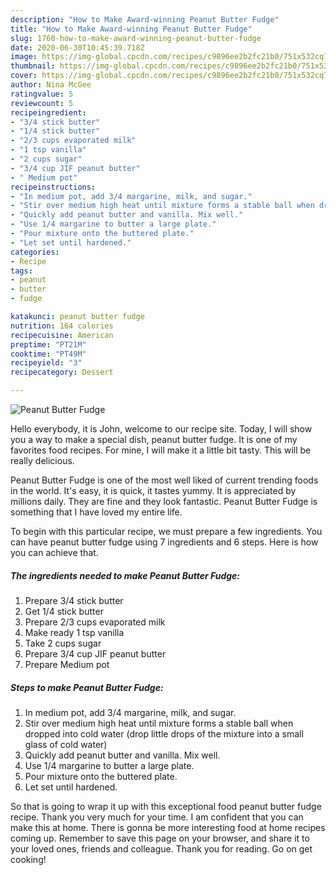 ```yaml
---
description: "How to Make Award-winning Peanut Butter Fudge"
title: "How to Make Award-winning Peanut Butter Fudge"
slug: 1760-how-to-make-award-winning-peanut-butter-fudge
date: 2020-06-30T10:45:39.718Z
image: https://img-global.cpcdn.com/recipes/c9896ee2b2fc21b0/751x532cq70/peanut-butter-fudge-recipe-main-photo.jpg
thumbnail: https://img-global.cpcdn.com/recipes/c9896ee2b2fc21b0/751x532cq70/peanut-butter-fudge-recipe-main-photo.jpg
cover: https://img-global.cpcdn.com/recipes/c9896ee2b2fc21b0/751x532cq70/peanut-butter-fudge-recipe-main-photo.jpg
author: Nina McGee
ratingvalue: 5
reviewcount: 5
recipeingredient:
- "3/4 stick butter"
- "1/4 stick butter"
- "2/3 cups evaporated milk"
- "1 tsp vanilla"
- "2 cups sugar"
- "3/4 cup JIF peanut butter"
- " Medium pot"
recipeinstructions:
- "In medium pot, add 3/4 margarine, milk, and sugar."
- "Stir over medium high heat until mixture forms a stable ball when dropped into cold water (drop little drops of the mixture into a small glass of cold water)"
- "Quickly add peanut butter and vanilla. Mix well."
- "Use 1/4 margarine to butter a large plate."
- "Pour mixture onto the buttered plate."
- "Let set until hardened."
categories:
- Recipe
tags:
- peanut
- butter
- fudge

katakunci: peanut butter fudge 
nutrition: 164 calories
recipecuisine: American
preptime: "PT21M"
cooktime: "PT49M"
recipeyield: "3"
recipecategory: Dessert

---
```



![Peanut Butter Fudge](https://img-global.cpcdn.com/recipes/c9896ee2b2fc21b0/751x532cq70/peanut-butter-fudge-recipe-main-photo.jpg)

Hello everybody, it is John, welcome to our recipe site. Today, I will show you a way to make a special dish, peanut butter fudge. It is one of my favorites food recipes. For mine, I will make it a little bit tasty. This will be really delicious.



Peanut Butter Fudge is one of the most well liked of current trending foods in the world. It's easy, it is quick, it tastes yummy. It is appreciated by millions daily. They are fine and they look fantastic. Peanut Butter Fudge is something that I have loved my entire life.


To begin with this particular recipe, we must prepare a few ingredients. You can have peanut butter fudge using 7 ingredients and 6 steps. Here is how you can achieve that.

<!--inarticleads1-->

##### The ingredients needed to make Peanut Butter Fudge:

1. Prepare 3/4 stick butter
1. Get 1/4 stick butter
1. Prepare 2/3 cups evaporated milk
1. Make ready 1 tsp vanilla
1. Take 2 cups sugar
1. Prepare 3/4 cup JIF peanut butter
1. Prepare  Medium pot




<!--inarticleads2-->

##### Steps to make Peanut Butter Fudge:

1. In medium pot, add 3/4 margarine, milk, and sugar.
1. Stir over medium high heat until mixture forms a stable ball when dropped into cold water (drop little drops of the mixture into a small glass of cold water)
1. Quickly add peanut butter and vanilla. Mix well.
1. Use 1/4 margarine to butter a large plate.
1. Pour mixture onto the buttered plate.
1. Let set until hardened.




So that is going to wrap it up with this exceptional food peanut butter fudge recipe. Thank you very much for your time. I am confident that you can make this at home. There is gonna be more interesting food at home recipes coming up. Remember to save this page on your browser, and share it to your loved ones, friends and colleague. Thank you for reading. Go on get cooking!
